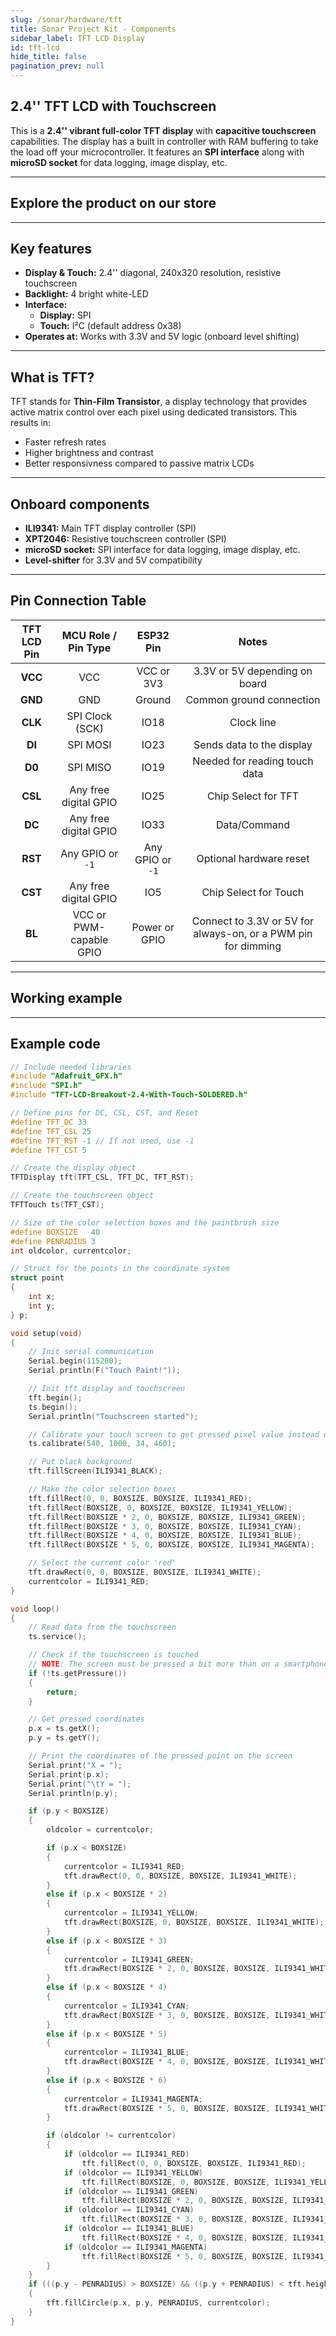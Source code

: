```yaml
---
slug: /sonar/hardware/tft
title: Sonar Project Kit - Components
sidebar_label: TFT LCD Display
id: tft-lcd
hide_title: false
pagination_prev: null
---
```


## 2.4'' TFT LCD with Touchscreen
This is a **2.4'' vibrant full-color TFT display** with **capacitive touchscreen** capabilities. The display has a built in controller with RAM buffering to take the load off your microcontroller. It features an **SPI interface** along with **microSD socket** for data logging, image display, etc.

<CenteredImage src="/img/tft-lcd/tftlcd.png" alt="Image of TFT LCD Breakout" caption="2.4 inch TFT LCD Touch Breakout" width="600px"/>

---
## Explore the product on our store

<QuickLink 
  title="2.4'' TFT LCD Breakout with Touchscreen" description="333211"
  url="https://soldered.com/product/tft-lcd-breakout-2-4-with-touch/"
  image="/img/tft-lcd/tftlcd.png" 
/>

---

## Key features
- **Display & Touch:** 2.4'' diagonal, 240x320 resolution, resistive  touchscreen
- **Backlight:** 4 bright white-LED
- **Interface:**
  - **Display:** SPI
  - **Touch:** I²C (default address 0x38)
- **Operates at:** Works with 3.3V and 5V logic (onboard level shifting)

---

## What is TFT?
TFT stands for **Thin-Film Transistor**, a display technology that provides active matrix control over each pixel using dedicated transistors. This results in:
- Faster refresh rates
- Higher brightness and contrast
- Better responsivness compared to passive matrix LCDs

---

## Onboard components
- **ILI9341:** Main TFT display controller (SPI)
- **XPT2046:** Resistive touchscreen controller (SPI)
- **microSD socket:** SPI interface for data logging, image display, etc.
- **Level-shifter** for 3.3V and 5V compatibility

---

## Pin Connection Table

| TFT LCD Pin | MCU Role / Pin Type | ESP32 Pin | Notes |
|:---:|:---:|:---:|:---:|
| **VCC** | VCC | VCC or 3V3 | 3.3V or 5V depending on board |
| **GND** | GND | Ground | Common ground connection |
| **CLK** | SPI Clock (SCK)| IO18 | Clock line |
| **DI** | SPI MOSI | IO23 | Sends data to the display |
| **D0** | SPI MISO	 | IO19 | Needed for reading touch data |
| **CSL** | Any free digital GPIO | IO25 | Chip Select for TFT |
| **DC** | Any free digital GPIO| IO33 | Data/Command |
| **RST** | Any GPIO or `-1` | Any GPIO or `-1` | Optional hardware reset |
| **CST** | Any free digital GPIO | IO5 | Chip Select for Touch | 
| **BL** | VCC or PWM-capable GPIO | Power or GPIO | Connect to 3.3V or 5V for always-on, or a PWM pin for dimming |

---

## Working example

<CenteredImage src="/img/under_construction.png" alt="TFT LCD working example" caption="Video of working example" width="600px"/>

---

## Example code

```cpp
// Include needed libraries
#include "Adafruit_GFX.h"
#include "SPI.h"
#include "TFT-LCD-Breakout-2.4-With-Touch-SOLDERED.h"

// Define pins for DC, CSL, CST, and Reset
#define TFT_DC 33
#define TFT_CSL 25
#define TFT_RST -1 // If not used, use -1
#define TFT_CST 5

// Create the display object
TFTDisplay tft(TFT_CSL, TFT_DC, TFT_RST);

// Create the touchscreen object
TFTTouch ts(TFT_CST);

// Size of the color selection boxes and the paintbrush size
#define BOXSIZE   40
#define PENRADIUS 3
int oldcolor, currentcolor;

// Struct for the points in the coordinate system
struct point
{
    int x;
    int y;
} p;

void setup(void)
{
    // Init serial communication
    Serial.begin(115200);
    Serial.println(F("Touch Paint!"));

    // Init tft display and touchscreen
    tft.begin();
    ts.begin();
    Serial.println("Touchscreen started");

    // Calibrate your touch screen to get pressed pixel value instead of raw data
    ts.calibrate(540, 1000, 34, 460);

    // Put black background
    tft.fillScreen(ILI9341_BLACK);

    // Make the color selection boxes
    tft.fillRect(0, 0, BOXSIZE, BOXSIZE, ILI9341_RED);
    tft.fillRect(BOXSIZE, 0, BOXSIZE, BOXSIZE, ILI9341_YELLOW);
    tft.fillRect(BOXSIZE * 2, 0, BOXSIZE, BOXSIZE, ILI9341_GREEN);
    tft.fillRect(BOXSIZE * 3, 0, BOXSIZE, BOXSIZE, ILI9341_CYAN);
    tft.fillRect(BOXSIZE * 4, 0, BOXSIZE, BOXSIZE, ILI9341_BLUE);
    tft.fillRect(BOXSIZE * 5, 0, BOXSIZE, BOXSIZE, ILI9341_MAGENTA);

    // Select the current color 'red'
    tft.drawRect(0, 0, BOXSIZE, BOXSIZE, ILI9341_WHITE);
    currentcolor = ILI9341_RED;
}

void loop()
{
    // Read data from the touchscreen
    ts.service();

    // Check if the touchscreen is touched
    // NOTE: The screen must be pressed a bit more than on a smartphone to detect touch
    if (!ts.getPressure())
    {
        return;
    }

    // Get pressed coordinates
    p.x = ts.getX();
    p.y = ts.getY();

    // Print the coordinates of the pressed point on the screen
    Serial.print("X = ");
    Serial.print(p.x);
    Serial.print("\tY = ");
    Serial.println(p.y);

    if (p.y < BOXSIZE)
    {
        oldcolor = currentcolor;

        if (p.x < BOXSIZE)
        {
            currentcolor = ILI9341_RED;
            tft.drawRect(0, 0, BOXSIZE, BOXSIZE, ILI9341_WHITE);
        }
        else if (p.x < BOXSIZE * 2)
        {
            currentcolor = ILI9341_YELLOW;
            tft.drawRect(BOXSIZE, 0, BOXSIZE, BOXSIZE, ILI9341_WHITE);
        }
        else if (p.x < BOXSIZE * 3)
        {
            currentcolor = ILI9341_GREEN;
            tft.drawRect(BOXSIZE * 2, 0, BOXSIZE, BOXSIZE, ILI9341_WHITE);
        }
        else if (p.x < BOXSIZE * 4)
        {
            currentcolor = ILI9341_CYAN;
            tft.drawRect(BOXSIZE * 3, 0, BOXSIZE, BOXSIZE, ILI9341_WHITE);
        }
        else if (p.x < BOXSIZE * 5)
        {
            currentcolor = ILI9341_BLUE;
            tft.drawRect(BOXSIZE * 4, 0, BOXSIZE, BOXSIZE, ILI9341_WHITE);
        }
        else if (p.x < BOXSIZE * 6)
        {
            currentcolor = ILI9341_MAGENTA;
            tft.drawRect(BOXSIZE * 5, 0, BOXSIZE, BOXSIZE, ILI9341_WHITE);
        }

        if (oldcolor != currentcolor)
        {
            if (oldcolor == ILI9341_RED)
                tft.fillRect(0, 0, BOXSIZE, BOXSIZE, ILI9341_RED);
            if (oldcolor == ILI9341_YELLOW)
                tft.fillRect(BOXSIZE, 0, BOXSIZE, BOXSIZE, ILI9341_YELLOW);
            if (oldcolor == ILI9341_GREEN)
                tft.fillRect(BOXSIZE * 2, 0, BOXSIZE, BOXSIZE, ILI9341_GREEN);
            if (oldcolor == ILI9341_CYAN)
                tft.fillRect(BOXSIZE * 3, 0, BOXSIZE, BOXSIZE, ILI9341_CYAN);
            if (oldcolor == ILI9341_BLUE)
                tft.fillRect(BOXSIZE * 4, 0, BOXSIZE, BOXSIZE, ILI9341_BLUE);
            if (oldcolor == ILI9341_MAGENTA)
                tft.fillRect(BOXSIZE * 5, 0, BOXSIZE, BOXSIZE, ILI9341_MAGENTA);
        }
    }
    if (((p.y - PENRADIUS) > BOXSIZE) && ((p.y + PENRADIUS) < tft.height()))
    {
        tft.fillCircle(p.x, p.y, PENRADIUS, currentcolor);
    }
}
```
